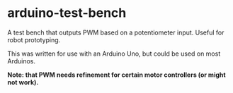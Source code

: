 # arduino-test-bench

A test bench that outputs PWM based on a potentiometer input. Useful for robot prototyping. 

This was written for use with an Arduino Uno, but could be used on most Arduinos. 

**Note: that PWM needs refinement for certain motor controllers (or might not work).**